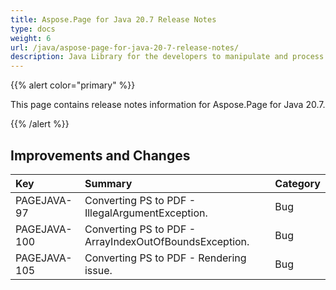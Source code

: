 ```yaml
---
title: Aspose.Page for Java 20.7 Release Notes
type: docs
weight: 6
url: /java/aspose-page-for-java-20-7-release-notes/
description: Java Library for the developers to manipulate and process PS, EPS, and XPS files. Release Notes of Aspose.Page API solution for Java | Release 2020.07
---
```


{{% alert color="primary" %}} 

This page contains release notes information for Aspose.Page for Java 20.7.

{{% /alert %}} 
## **Improvements and Changes**

|**Key**|**Summary**|**Category**|
| :- | :- | :- |
|PAGEJAVA-97|Converting PS to PDF - IllegalArgumentException.|Bug|
|PAGEJAVA-100|Converting PS to PDF - ArrayIndexOutOfBoundsException.|Bug|
|PAGEJAVA-105|Converting PS to PDF - Rendering issue.|Bug|

